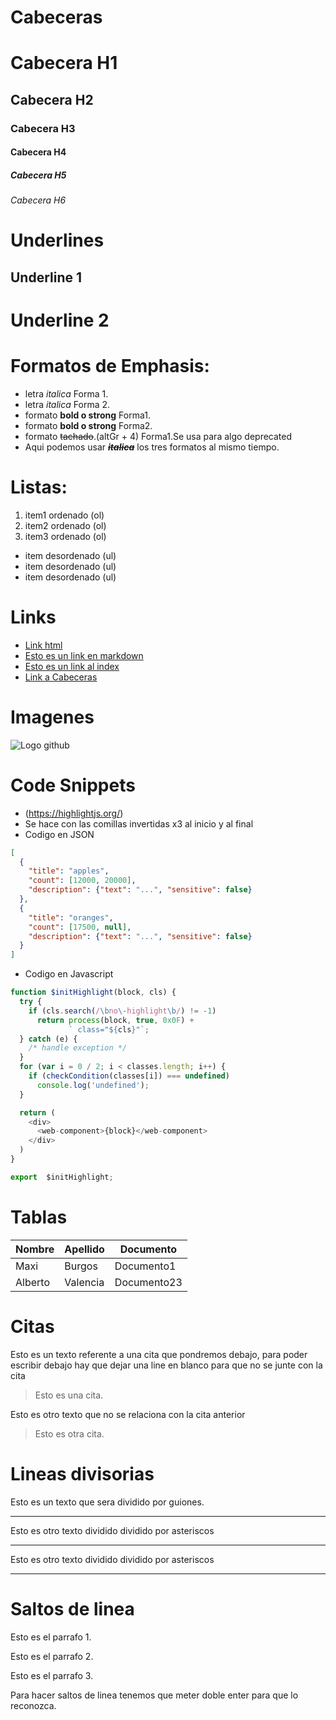 # Cabeceras
# Cabecera H1
## Cabecera H2
### Cabecera H3
#### Cabecera H4
##### Cabecera H5
###### Cabecera H6

# Underlines
Underline 1
------------

Underline 2
============
# Formatos de Emphasis:
- letra *italica* Forma 1.
- letra _italica_ Forma 2.
- formato __bold o strong__ Forma1.
- formato **bold o strong** Forma2.
- formato ~~tachado~~.(altGr + 4) Forma1.Se usa para algo deprecated
- Aqui podemos usar ~~__*italica*__~~ los tres formatos al mismo tiempo.

# Listas:
1. item1 ordenado (ol)
2. item2 ordenado (ol)
3. item3 ordenado (ol)

- item desordenado (ul)
- item desordenado (ul)
- item desordenado (ul)

# Links
- <a href="http://www.google.com">Link html</a>
- [Esto es un link en markdown](http://www.google.com)
- [Esto es un link al index](index.html)
- [Link a Cabeceras](#Cabeceras)

# Imagenes
![Logo github](https://i.pinimg.com/474x/e6/f8/db/e6f8db60f6b1962fde9a88545fad8062.jpg)

# Code Snippets
- (https://highlightjs.org/)
- Se hace con las comillas invertidas x3 al inicio y al final
- Codigo en JSON
```JSON
[
  {
    "title": "apples",
    "count": [12000, 20000],
    "description": {"text": "...", "sensitive": false}
  },
  {
    "title": "oranges",
    "count": [17500, null],
    "description": {"text": "...", "sensitive": false}
  }
]
```

- Codigo en Javascript
```Javascript
function $initHighlight(block, cls) {
  try {
    if (cls.search(/\bno\-highlight\b/) != -1)
      return process(block, true, 0x0F) +
             ` class="${cls}"`;
  } catch (e) {
    /* handle exception */
  }
  for (var i = 0 / 2; i < classes.length; i++) {
    if (checkCondition(classes[i]) === undefined)
      console.log('undefined');
  }

  return (
    <div>
      <web-component>{block}</web-component>
    </div>
  )
}

export  $initHighlight;
```

# Tablas
| Nombre | Apellido | Documento |
| ------ | -------- | --------- |
| Maxi | Burgos | Documento1 |
| Alberto | Valencia | Documento23 |


# Citas
Esto es un texto referente a una cita que pondremos debajo, para poder escribir debajo hay que dejar una line en blanco para que no se junte con la cita
> Esto es una cita.

Esto es otro texto que no se relaciona con la cita anterior
>Esto es otra cita.

# Lineas divisorias
Esto es un texto que sera dividido por guiones.

---
Esto es otro texto dividido dividido por asteriscos

***

Esto es otro texto dividido dividido por asteriscos

---


# Saltos de linea
Esto es el parrafo 1.

Esto es el parrafo 2.

Esto es el parrafo 3.

Para hacer saltos de linea tenemos que meter doble enter para que lo reconozca.
